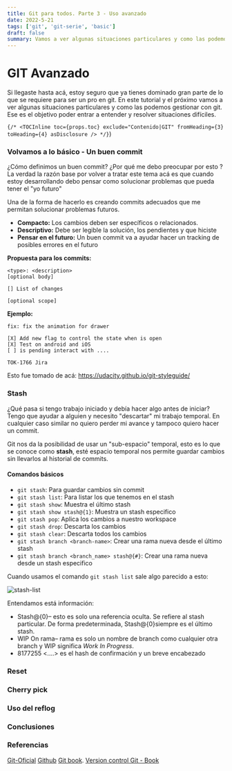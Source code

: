 ```yaml
---
title: Git para todos. Parte 3 - Uso avanzado
date: 2022-5-21
tags: ['git', 'git-serie', 'basic']
draft: false
summary: Vamos a ver algunas situaciones particulares y como las podemos gestionar con git
---
```


# GIT Avanzado

Si llegaste hasta acá, estoy seguro que ya tienes dominado gran parte de lo que se requiere para ser un pro en git.
En este tutorial y el próximo vamos a ver algunas situaciones particulares y como las podemos gestionar con git.
Ese es el objetivo poder entrar a entender y resolver situaciones difíciles.

`{/* <TOCInline toc={props.toc} exclude="Contenido|GIT" fromHeading={3} toHeading={4} asDisclosure /> */}`)

### Volvamos a lo básico - Un buen commit

¿Cómo definimos un buen commit? ¿Por qué me debo preocupar por esto ?
La verdad la razón base por volver a tratar este tema acá es que cuando estoy desarrollando debo pensar como solucionar problemas que pueda tener el "yo futuro"

Una de la forma de hacerlo es creando commits adecuados que me permitan solucionar problemas futuros.

- **Compacto:** Los cambios deben ser específicos o relacionados.
- **Descriptivo:** Debe ser legible la solución, los pendientes y que hiciste
- **Pensar en el futuro:** Un buen commit va a ayudar hacer un tracking de posibles errores en el futuro

**Propuesta para los commits:**

```
<type>: <description>
[optional body]

[] List of changes

[optional scope]
```

**Ejemplo:**

```
fix: fix the animation for drawer

[X] Add new flag to control the state when is open
[X] Test on android and iOS
[ ] is pending interact with ....

TOK-1766 Jira

```

Esto fue tomado de acá: https://udacity.github.io/git-styleguide/

### Stash

¿Qué pasa si tengo trabajo iniciado y debía hacer algo antes de iniciar?
Tengo que ayudar a alguien y necesito "descartar" mi trabajo temporal. En cualquier caso similar no quiero perder mi avance y tampoco quiero hacer un commit.

Git nos da la posibilidad de usar un "sub-espacio" temporal, esto es lo que se conoce como **stash**, esté espacio temporal nos permite guardar cambios sin llevarlos al historial de commits.

#### Comandos básicos

- `git stash`: Para guardar cambios sin commit
- `git stash list`: Para listar los que tenemos en el stash
- `git stash show`: Muestra el último stash
- `git stash show stash@{1}`: Muestra un stash especifico
- `git stash pop`: Aplica los cambios a nuestro workspace
- `git stash drop`: Descarta los cambios
- `git stash clear`: Descarta todos los cambios
- `git stash branch <branch-name>`: Crear una rama nueva desde el último stash
- `git stash branch <branch_name> stash@{#}`: Crear una rama nueva desde un stash especifico

Cuando usamos el comando `git stash list` sale algo parecido a esto:

![stash-list](/static/images/git/git-advance/stash-list.png)

Entendamos está información:

- Stash@{0}– esto es solo una referencia oculta. Se refiere al stash particular. De forma predeterminada, Stash@{0}siempre es el último stash.
- WIP On rama– rama es solo un nombre de branch como cualquier otra branch y WIP significa _Work In Progress_.
- 8177255 <....> es el hash de confirmación y un breve encabezado

### Reset

### Cherry pick

### Uso del reflog

### Conclusiones

### Referencias

[Git-Oficial](https://git-scm.com/)
[Github](https://lab.github.com/)
[Git book](https://git-scm.com/book/es/v2).
[Version control Git - Book](https://books.google.com.co/books/about/Version_Control_with_Git.html?id=qIucp61eqAwC&redir_esc=y)

&nbsp;
&nbsp;
&nbsp;

```

```
